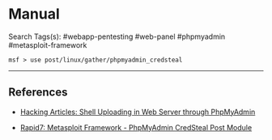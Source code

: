 # Manual

Search Tags(s): #webapp-pentesting #web-panel #phpmyadmin #metasploit-framework

```
msf > use post/linux/gather/phpmyadmin_credsteal
```

---
## References

- [Hacking Articles: Shell Uploading in Web Server through PhpMyAdmin](https://www.hackingarticles.in/shell-uploading-web-server-phpmyadmin/)

- [Rapid7: Metasploit Framework - PhpMyAdmin CredSteal Post Module](https://github.com/rapid7/metasploit-framework/blob/master/documentation/modules/post/linux/gather/phpmyadmin_credsteal.md)